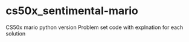 # cs50x_sentimental-mario
CS50x mario  python version Problem set code with explnation for each solution

